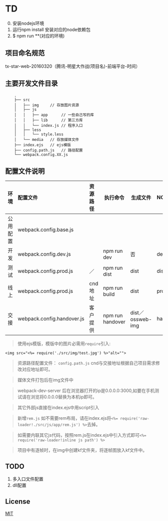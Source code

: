 # TD

0. 安装nodejs环境
1. 运行npm install 安装对应的node依赖包
2. $ npm run **(对应的环境)

## 项目命名规范

tx-star-web-20160320（腾讯-明星大作战(项目名)-前端平台-时间）

## 主要开发文件目录
```
	.
    ├── src
    │   ├── img     // 存放图片资源
    │   ├── js      
    │   │   ├── app      // 一些自己写的库
    │   │   ├── lib      // 第三方库
    │   │   └── index.js // 程序入口
    │   ├── less
    │   │   └── style.less
    │   └── media   // 存放媒体文件
    ├── index.ejs   // ejs模版
    ├── config.path.js   // 路径配置
    └── webpack.config.XX.js

```
## 配置文件说明

| 环境              | 配置文件                     | 资源路径    | 执行命令               | 生成文件         | NODE_ENV |js、css是否压缩 |
| :--------------- | :------------------------- | :--------- | -------------------- | ---------------- |--------- |------------- |
| 公用配置           | webpack.config.base.js     |            |                      |                  |         |               |
| 开发              | webpack.config.dev.js      |            | npm run dev          | 否               |dev       |               |
| 测试              | webpack.config.prod.js     |  ／         | npm run dist        | dist             |dist      |是 (保留console.log)|
| 线上              | webpack.config.prod.js     |  cnd地址    | npm run build       | dist             |prod      |是              |
| 交接              | webpack.config.handover.js |  客户提供    | npm run handover    | dist／ossweb-img |handover  |否              |


>  使用ejs模版，模版中的图片必需用`require`引入:

```
<img src="<%= require('./src/img/test.jpg') %>"alt="">

```

> 资源路径配置文件： `config.path.js` cnd与交接地址根据自己项目需求修改对应地址即可。

 
> 媒体文件打包后在img文件中

> webpack-dev-server 后在浏览器打开的ip是0.0.0.0:3000,如要在手机测试请在浏览将0.0.0.0替换为本机ip即可。

> 其它外部js直接在index.ejs中用script引入 

> 新增`rem.js` 如不需要rem布局，请在index.ejs将`<%= require('raw-loader!./src/js/app/rem.js') %>`去掉。

> 如需要内联其它js代码，按照rem.js在index.ejs中引入方式即可`<%= require('raw-loader!inline js path') %>`

> 项目中有逐帧时，在img中创建kf文件夹，将逐帧图放入kf文件中。

## TODO

1. 多入口文件配置
2. dll配置

## License

[MIT](https://opensource.org/licenses/MIT)

